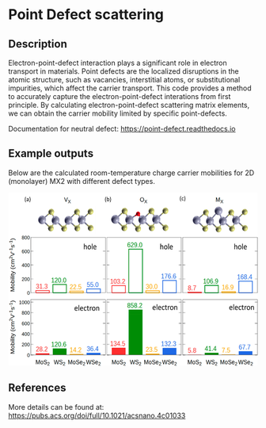 # Point Defect scattering

## Description
Electron-point-defect interaction plays a significant role in electron transport in materials. Point defects are the localized disruptions in the atomic structure, such as vacancies, interstitial atoms, or substitutional impurities, which affect the carrier transport. This code provides a method to accurately capture the electron-point-defect interations from first principle. By calculating electron-point-defect scattering matrix elements, we can obtain the carrier mobility limited by specific point-defects.

Documentation for neutral defect: https://point-defect.readthedocs.io

## Example outputs
Below are the calculated room-temperature charge carrier mobilities for 2D (monolayer) MX2 with different defect types.

<p align="center">
  <img src="pd.jpeg" alt="point defect" height="350">
</p>

## References
More details can be found at: https://pubs.acs.org/doi/full/10.1021/acsnano.4c01033


